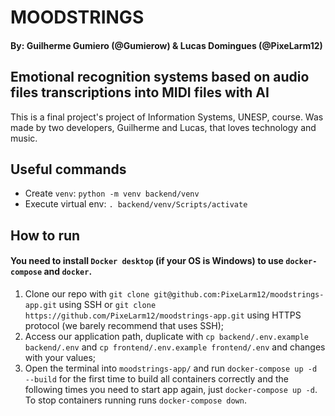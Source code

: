 # MOODSTRINGS

#### By: Guilherme Gumiero (@Gumierow) & Lucas Domingues (@PixeLarm12)

## Emotional recognition systems based on audio files transcriptions into MIDI files with AI

This is a final project's project of Information Systems, UNESP, course. Was made by two developers, Guilherme and Lucas, that loves technology and music.

## Useful commands

- Create `venv`: `python -m venv backend/venv`
- Execute virtual env: `. backend/venv/Scripts/activate`

## How to run

#### You need to install `Docker desktop` (if your OS is Windows) to use `docker-compose` and `docker`.

1. Clone our repo with `git clone git@github.com:PixeLarm12/moodstrings-app.git` using SSH or `git clone https://github.com/PixeLarm12/moodstrings-app.git` using HTTPS protocol (we barely recommend that uses SSH);
2. Access our application path, duplicate with `cp backend/.env.example backend/.env` and `cp frontend/.env.example frontend/.env` and changes with your values;
3. Open the terminal into `moodstrings-app/` and run `docker-compose up -d --build` for the first time to build all containers correctly and the following times you need to start app again, just `docker-compose up -d`. To stop containers running runs `docker-compose down`.